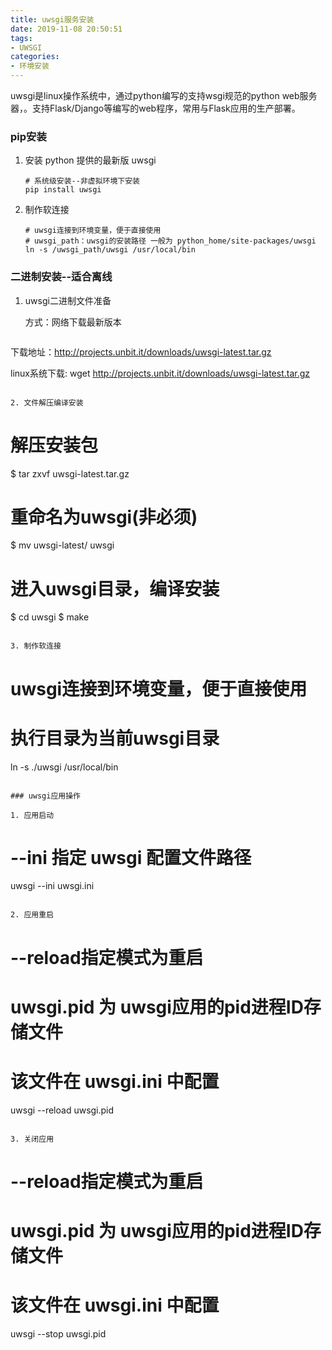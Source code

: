 ```yaml
---
title: uwsgi服务安装
date: 2019-11-08 20:50:51
tags:
- UWSGI
categories:
- 环境安装
---
```


uwsgi是linux操作系统中，通过python编写的支持wsgi规范的python web服务器，。支持Flask/Django等编写的web程序，常用与Flask应用的生产部署。

<!-- more -->

### pip安装

1. 安装 python 提供的最新版 uwsgi

   ```
   # 系统级安装--非虚拟环境下安装
   pip install uwsgi
   ```

2. 制作软连接

   ```
   # uwsgi连接到环境变量，便于直接使用
   # uwsgi_path：uwsgi的安装路径 一般为 python_home/site-packages/uwsgi
   ln -s /uwsgi_path/uwsgi /usr/local/bin
   ```

### 二进制安装--适合离线

1. uwsgi二进制文件准备

   方式：网络下载最新版本

   ```
下载地址：http://projects.unbit.it/downloads/uwsgi-latest.tar.gz
   
   linux系统下载: wget http://projects.unbit.it/downloads/uwsgi-latest.tar.gz
   ```
   
2. 文件解压编译安装

   ```
   # 解压安装包
   $ tar zxvf uwsgi-latest.tar.gz
   # 重命名为uwsgi(非必须)
   $ mv uwsgi-latest/ uwsgi
   # 进入uwsgi目录，编译安装
   $ cd uwsgi
   $ make
   ```

3. 制作软连接

   ```
   # uwsgi连接到环境变量，便于直接使用
   # 执行目录为当前uwsgi目录
   ln -s ./uwsgi /usr/local/bin
   ```

### uwsgi应用操作

1. 应用启动

   ```
   # --ini 指定 uwsgi 配置文件路径
   uwsgi --ini uwsgi.ini
   ```

2. 应用重启

   ```
   # --reload指定模式为重启
   # uwsgi.pid 为 uwsgi应用的pid进程ID存储文件
   # 该文件在 uwsgi.ini 中配置
   uwsgi --reload uwsgi.pid
   ```

3. 关闭应用

   ```
   # --reload指定模式为重启
   # uwsgi.pid 为 uwsgi应用的pid进程ID存储文件
   # 该文件在 uwsgi.ini 中配置
   uwsgi --stop uwsgi.pid
   ```

